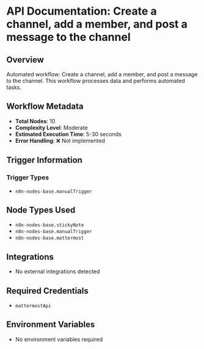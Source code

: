 # API Documentation: Create a channel, add a member, and post a message to the channel

## Overview
Automated workflow: Create a channel, add a member, and post a message to the channel. This workflow processes data and performs automated tasks.

## Workflow Metadata
- **Total Nodes**: 10
- **Complexity Level**: Moderate
- **Estimated Execution Time**: 5-30 seconds
- **Error Handling**: ❌ Not implemented

## Trigger Information
### Trigger Types
- `n8n-nodes-base.manualTrigger`

## Node Types Used
- `n8n-nodes-base.stickyNote`
- `n8n-nodes-base.manualTrigger`
- `n8n-nodes-base.mattermost`

## Integrations
- No external integrations detected

## Required Credentials
- `mattermostApi`

## Environment Variables
- No environment variables required
